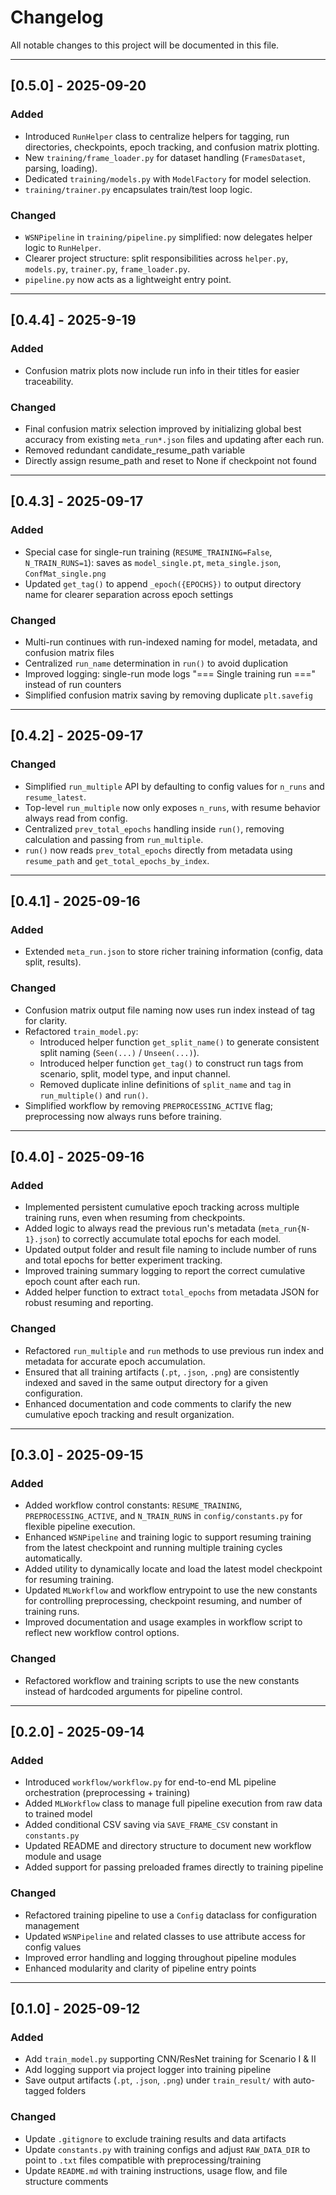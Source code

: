 # Changelog

All notable changes to this project will be documented in this file.

---

## [0.5.0] - 2025-09-20

### Added
* Introduced `RunHelper` class to centralize helpers for tagging, run directories, checkpoints, epoch tracking, and confusion matrix plotting.
* New `training/frame_loader.py` for dataset handling (`FramesDataset`, parsing, loading).
* Dedicated `training/models.py` with `ModelFactory` for model selection.
* `training/trainer.py` encapsulates train/test loop logic.

### Changed

* `WSNPipeline` in `training/pipeline.py` simplified: now delegates helper logic to `RunHelper`.
* Clearer project structure: split responsibilities across `helper.py`, `models.py`, `trainer.py`, `frame_loader.py`.
* `pipeline.py` now acts as a lightweight entry point.

---

## [0.4.4] - 2025-9-19

### Added

- Confusion matrix plots now include run info in their titles for easier traceability.

### Changed

- Final confusion matrix selection improved by initializing global best accuracy from existing `meta_run*.json` files and updating after each run.
- Removed redundant candidate_resume_path variable
- Directly assign resume_path and reset to None if checkpoint not found

---

## [0.4.3] - 2025-09-17

### Added

- Special case for single-run training (`RESUME_TRAINING=False`, `N_TRAIN_RUNS=1`): saves as `model_single.pt`, `meta_single.json`, `ConfMat_single.png`
- Updated `get_tag()` to append `_epoch({EPOCHS})` to output directory name for clearer separation across epoch settings

### Changed

- Multi-run continues with run-indexed naming for model, metadata, and confusion matrix files
- Centralized `run_name` determination in `run()` to avoid duplication
- Improved logging: single-run mode logs "=== Single training run ===" instead of run counters
- Simplified confusion matrix saving by removing duplicate `plt.savefig`

---

## [0.4.2] - 2025-09-17

### Changed

- Simplified `run_multiple` API by defaulting to config values for `n_runs` and `resume_latest`.
- Top-level `run_multiple` now only exposes `n_runs`, with resume behavior always read from config.
- Centralized `prev_total_epochs` handling inside `run()`, removing calculation and passing from `run_multiple`.
- `run()` now reads `prev_total_epochs` directly from metadata using `resume_path` and `get_total_epochs_by_index`.

---

## [0.4.1] - 2025-09-16

### Added

- Extended `meta_run.json` to store richer training information (config, data split, results).

### Changed

- Confusion matrix output file naming now uses run index instead of tag for clarity.
- Refactored `train_model.py`:
  - Introduced helper function `get_split_name()` to generate consistent split naming (`Seen(...)` / `Unseen(...)`).
  - Introduced helper function `get_tag()` to construct run tags from scenario, split, model type, and input channel.
  - Removed duplicate inline definitions of `split_name` and `tag` in `run_multiple()` and `run()`.
- Simplified workflow by removing `PREPROCESSING_ACTIVE` flag; preprocessing now always runs before training.

---

## [0.4.0] - 2025-09-16

### Added

- Implemented persistent cumulative epoch tracking across multiple training runs, even when resuming from checkpoints.
- Added logic to always read the previous run's metadata (`meta_run{N-1}.json`) to correctly accumulate total epochs for each model.
- Updated output folder and result file naming to include number of runs and total epochs for better experiment tracking.
- Improved training summary logging to report the correct cumulative epoch count after each run.
- Added helper function to extract `total_epochs` from metadata JSON for robust resuming and reporting.

### Changed

- Refactored `run_multiple` and `run` methods to use previous run index and metadata for accurate epoch accumulation.
- Ensured that all training artifacts (`.pt`, `.json`, `.png`) are consistently indexed and saved in the same output directory for a given configuration.
- Enhanced documentation and code comments to clarify the new cumulative epoch tracking and result organization.

---

## [0.3.0] - 2025-09-15

### Added

- Added workflow control constants: `RESUME_TRAINING`, `PREPROCESSING_ACTIVE`, and `N_TRAIN_RUNS` in `config/constants.py` for flexible pipeline execution.
- Enhanced `WSNPipeline` and training logic to support resuming training from the latest checkpoint and running multiple training cycles automatically.
- Added utility to dynamically locate and load the latest model checkpoint for resuming training.
- Updated `MLWorkflow` and workflow entrypoint to use the new constants for controlling preprocessing, checkpoint resuming, and number of training runs.
- Improved documentation and usage examples in workflow script to reflect new workflow control options.

### Changed

- Refactored workflow and training scripts to use the new constants instead of hardcoded arguments for pipeline control.

---

## [0.2.0] - 2025-09-14

### Added

- Introduced `workflow/workflow.py` for end-to-end ML pipeline orchestration (preprocessing + training)
- Added `MLWorkflow` class to manage full pipeline execution from raw data to trained model
- Added conditional CSV saving via `SAVE_FRAME_CSV` constant in `constants.py`
- Updated README and directory structure to document new workflow module and usage
- Added support for passing preloaded frames directly to training pipeline

### Changed

- Refactored training pipeline to use a `Config` dataclass for configuration management
- Updated `WSNPipeline` and related classes to use attribute access for config values
- Improved error handling and logging throughout pipeline modules
- Enhanced modularity and clarity of pipeline entry points

---

## [0.1.0] - 2025-09-12

### Added

- Add `train_model.py` supporting CNN/ResNet training for Scenario I & II
- Add logging support via project logger into training pipeline
- Save output artifacts (`.pt`, `.json`, `.png`) under `train_result/` with auto-tagged folders

### Changed

- Update `.gitignore` to exclude training results and data artifacts
- Update `constants.py` with training configs and adjust `RAW_DATA_DIR` to point to `.txt` files compatible with preprocessing/training
- Update `README.md` with training instructions, usage flow, and file structure comments
